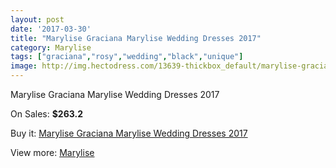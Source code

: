 ```yaml
---
layout: post
date: '2017-03-30'
title: "Marylise Graciana Marylise Wedding Dresses 2017"
category: Marylise
tags: ["graciana","rosy","wedding","black","unique"]
image: http://img.hectodress.com/13639-thickbox_default/marylise-graciana-marylise-wedding-dresses-2013.jpg
---
```

Marylise Graciana Marylise Wedding Dresses 2017

On Sales: **$263.2**
<a href="https://www.hectodress.com/marylise/6616-marylise-graciana-marylise-wedding-dresses-2013.html"><amp-img layout="responsive" width="600" height="600" src="//img.hectodress.com/13639-thickbox_default/marylise-graciana-marylise-wedding-dresses-2013.jpg" alt="Marylise Graciana Marylise Wedding Dresses 2017 0" /></a>
<a href="https://www.hectodress.com/marylise/6616-marylise-graciana-marylise-wedding-dresses-2013.html"><amp-img layout="responsive" width="600" height="600" src="//img.hectodress.com/13640-thickbox_default/marylise-graciana-marylise-wedding-dresses-2013.jpg" alt="Marylise Graciana Marylise Wedding Dresses 2017 1" /></a>

Buy it: [Marylise Graciana Marylise Wedding Dresses 2017](https://www.hectodress.com/marylise/6616-marylise-graciana-marylise-wedding-dresses-2013.html "Marylise Graciana Marylise Wedding Dresses 2017")

View more: [Marylise](https://www.hectodress.com/113-marylise "Marylise")